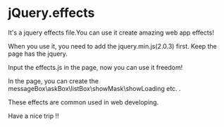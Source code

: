 jQuery.effects
==============

It's a jquery effects file.You can use it create amazing web app effects!

When you use it, you need to add the jquery.min.js(2.0.3) first.
Keep the page has the jquery.

Input the effects.js in the page, now you can use it freedom!

In the page, you can create the messageBox\askBox\listBox\showMask\showLoading etc. .

These effects are common used in web developing.

Have a nice trip !!

